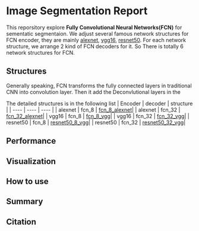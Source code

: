 # Image Segmentation Report

This reporsitory explore **Fully Convolutional Neural Networks(FCN)** for sementatic segmentaion. We adjust several famous network structures for FCN encoder, they are mainly [alexnet](), [vgg16](), [resnet50](). For each network structure, we arrange 2 kind of FCN decoders for it. So There is totally 6 network structures for FCN.

## Structures
Generally speaking, FCN transforms the fully connected layers in traditional CNN into convolution layer. Then it add the Deconvlutional layers in the 

The detailed structures is in the following list
| Encoder | decoder | structure |
| ---- | ---- | ---- |
| alexnet | fcn_8 | [fcn_8_alexnet]()|
| alexnet | fcn_32 | [fcn_32_alexnet]()|
| vgg16 | fcn_8 | [fcn_8_vgg]()|
| vgg16 | fcn_32 | [fcn_32_vgg]()|
| resnet50 | fcn_8 | [resnet50_8_vgg]()|
| resnet50 | fcn_32 | [resnet50_32_vgg]()|

## Performance

## Visualization

## How to use

## Summary


## Citation